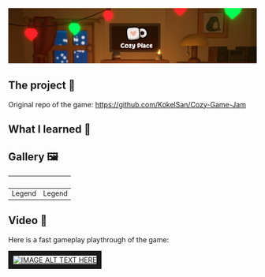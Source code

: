 <img src="Assets/Banner.png" alt=""/>

## The project 🚀

Original repo of the game: https://github.com/KokelSan/Cozy-Game-Jam

## What I learned 🌟

## Gallery 🖼️
|<img src="Assets/BasketWaste.png" alt="" >|<img src="Assets/Town.png" alt="" >|
:-------------------------:|:-------------------------:
|Legend|Legend|

## Video 🎥
Here is a fast gameplay playthrough of the game:

<a href="http://www.youtube.com/watch?feature=player_embedded&v=FfjWklxO6ZQ
" target="_blank"><img src="http://img.youtube.com/vi/FfjWklxO6ZQ/0.jpg" 
alt="IMAGE ALT TEXT HERE" width="240" height="180" border="10" /></a>
